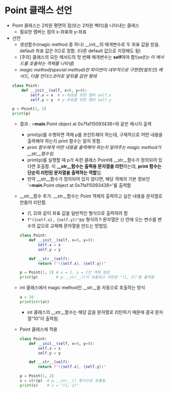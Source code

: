 # Point 클래스 선언

- Point 클래스는 2차원 평면의 점(또는 2차원 벡터)을 나타내는 클래스
    - 필요한 멤버는 점의 x-좌표와 y-좌표
- 선언
    - 생성함수(magic method 중 하나) __init__의 매개변수로 두 좌표 값을 받음. default 좌표 값은 0으로 정함. (다른 default 값으로 지정해도 됨)
    - [주의] 클래스의 모든 메서드의 첫 번째 매개변수는 **self**여야 함!(*self는 이 메서드를 호출하는 객체를 나타냄*)
    - *magic method(special method)란 파이썬이 내부적으로 구현한(빌트인) 메서드, 더블 언더스코어로 앞뒤를 감싼 형태*
    ```py
    class Point:
        def __init__(self, x=0, y=0):
            self.x = x  # x-좌표를 위한 멤버 self.x
            self.y = y  # y-좌표를 위한 멤버 self.y

    p = Point(1, 2)
    print(p)
    ```
    - 결과 : <__main__.Point object at 0x7fa115093438>와 같은 메시지 출력
        - print(p)를 수행하면 객체 p를 프린트해야 하는데, 구체적으로 어떤 내용을 출력해야 하는지 print 함수는 알지 못함.
        - *print 함수에게 어떤 내용을 출력해야 하는지 알려주는 magic method가 __str__함수임*.
        - print(p)를 실행할 때 p가 속한 클래스 Point에 __str__함수가 정의되어 있다면 호출함. 이 **__str__함수는 출력용 문자열을 리턴**하는데, **print 함수는 단순히 리턴된 문자열을 출력하는 역할**임.
        - 만약 __str__함수가 정의되어 있지 않다면, 해당 객체의 기본 정보인 '<__main__.Point object at 0x7fa115093438>'를 출력함

    - __str__함수 추가. __str__함수는 Point 객체의 출력하고 싶은 내용을 문자열로 만들어 리턴함.
        - (1, 2)와 같이 좌표 값을 일반적인 형식으로 출력하려 함
        - ```f"({self.x}, {self.y})"```py 형식의 f-문자열은 {} 안에 오는 변수를 변수의 값으로 교체해 문자열을 만드는 방법임.
        ```py
        class Point:
            def __init__(self, x=0, y=0):
                self.x = x
                self.y = y

            def __str__(self):
                return f"({self.x}, {self.y})"

        p = Point(1, 2) # x = 1, y = 2인 객체 생성
        print(p)        # p.__str__()이 호출되고 리턴된 "(1, 2)"를 출력함
        ```
    - int 클래스에서 magic method인 __str__을 자동으로 호출하는 방식
        ```py
        a = 10
        print(str(a))
        ```
        - int 클래스의 __str__함수는 해당 값을 문자열로 리턴하기 때문에 결국 문자열"10"이 출력됨.

    - Point 클래스에 적용
        ```py
        class Point:
            def __init__(self, x=0, y=0):
                self.x = x
                self.y = y

            def __str__(self):
                return f"({self.x}, {self.y})"

        p = Point(1, 2)
        s = str(p)  # p.__str__() 형식으로 호출됨
        print(s)    # s = "(1, 2)"

        ```
